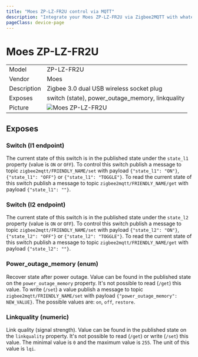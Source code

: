 ```yaml
---
title: "Moes ZP-LZ-FR2U control via MQTT"
description: "Integrate your Moes ZP-LZ-FR2U via Zigbee2MQTT with whatever smart home infrastructure you are using without the vendors bridge or gateway."
pageClass: device-page
---
```



# Moes ZP-LZ-FR2U

|     |     |
|-----|-----|
| Model | ZP-LZ-FR2U  |
| Vendor  | Moes  |
| Description | Zigbee 3.0 dual USB wireless socket plug |
| Exposes | switch (state), power_outage_memory, linkquality |
| Picture | ![Moes ZP-LZ-FR2U](https://www.zigbee2mqtt.io/images/devices/ZP-LZ-FR2U.jpg) |


## Exposes

### Switch (l1 endpoint)
The current state of this switch is in the published state under the `state_l1` property (value is `ON` or `OFF`).
To control this switch publish a message to topic `zigbee2mqtt/FRIENDLY_NAME/set` with payload `{"state_l1": "ON"}`, `{"state_l1": "OFF"}` or `{"state_l1": "TOGGLE"}`.
To read the current state of this switch publish a message to topic `zigbee2mqtt/FRIENDLY_NAME/get` with payload `{"state_l1": ""}`.

### Switch (l2 endpoint)
The current state of this switch is in the published state under the `state_l2` property (value is `ON` or `OFF`).
To control this switch publish a message to topic `zigbee2mqtt/FRIENDLY_NAME/set` with payload `{"state_l2": "ON"}`, `{"state_l2": "OFF"}` or `{"state_l2": "TOGGLE"}`.
To read the current state of this switch publish a message to topic `zigbee2mqtt/FRIENDLY_NAME/get` with payload `{"state_l2": ""}`.

### Power_outage_memory (enum)
Recover state after power outage.
Value can be found in the published state on the `power_outage_memory` property.
It's not possible to read (`/get`) this value.
To write (`/set`) a value publish a message to topic `zigbee2mqtt/FRIENDLY_NAME/set` with payload `{"power_outage_memory": NEW_VALUE}`.
The possible values are: `on`, `off`, `restore`.

### Linkquality (numeric)
Link quality (signal strength).
Value can be found in the published state on the `linkquality` property.
It's not possible to read (`/get`) or write (`/set`) this value.
The minimal value is `0` and the maximum value is `255`.
The unit of this value is `lqi`.
